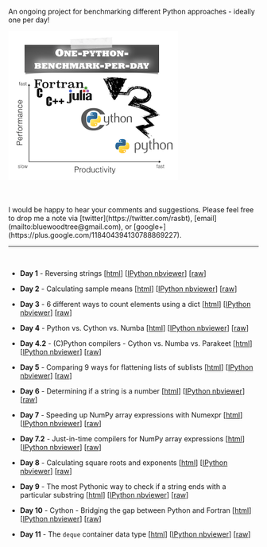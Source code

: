 
An ongoing project for benchmarking different Python approaches - ideally one per day!



![logo](./images/logo.png)


<br>
<br>
I would be happy to hear your comments and suggestions.  
Please feel free to drop me a note via
[twitter](https://twitter.com/rasbt), [email](mailto:bluewoodtree@gmail.com), or [google+](https://plus.google.com/118404394130788869227).
<hr>
<br>

- **Day 1** - Reversing strings [[html](http://htmlpreview.github.io/?https://github.com/rasbt/One-Python-benchmark-per-day/blob/master/htmls/day1_string_reverse.html)] [[IPython nbviewer](http://nbviewer.ipython.org/github/rasbt/One-Python-benchmark-per-day/blob/master/ipython_nbs/day1_string_reverse.ipynb?create=1)] [[raw](https://github.com/rasbt/One-Python-benchmark-per-day/blob/master/ipython_nbs/day1_string_reverse.ipynb)]


- **Day 2** - Calculating sample means [[html](http://htmlpreview.github.io/?https://github.com/rasbt/One-Python-benchmark-per-day/blob/master/htmls/day2_mean_values.html)] [[IPython nbviewer](http://nbviewer.ipython.org/github/rasbt/One-Python-benchmark-per-day/blob/master/ipython_nbs/day2_mean_values.ipynb?create=1)] [[raw](https://github.com/rasbt/One-Python-benchmark-per-day/blob/master/ipython_nbs/day2_mean_values.ipynb)]


- **Day 3** - 6 different ways to count elements using a dict [[html](http://htmlpreview.github.io/?https://github.com/rasbt/One-Python-benchmark-per-day/blob/master/htmls/day3_dictionary_counting.html)] [[IPython nbviewer](http://nbviewer.ipython.org/github/rasbt/One-Python-benchmark-per-day/blob/master/ipython_nbs/day3_dictionary_counting.ipynb?create=1)] [[raw](https://github.com/rasbt/One-Python-benchmark-per-day/blob/master/ipython_nbs/day3_dictionary_counting.ipynb)]


- **Day 4** - Python vs. Cython vs. Numba [[html](http://htmlpreview.github.io/?https://github.com/rasbt/One-Python-benchmark-per-day/blob/master/htmls/day4_python_cython_numba.html)] [[IPython nbviewer](http://nbviewer.ipython.org/github/rasbt/One-Python-benchmark-per-day/blob/master/ipython_nbs/day4_python_cython_numba.ipynb?create=1)] [[raw](https://github.com/rasbt/One-Python-benchmark-per-day/blob/master/ipython_nbs/day4_python_cython_numba.ipynb)]


- **Day 4.2** - (C)Python compilers - Cython vs. Numba vs. Parakeet [[html](http://htmlpreview.github.io/?https://github.com/rasbt/One-Python-benchmark-per-day/blob/master/htmls/day4_2_cython_numba_parakeet.html)] [[IPython nbviewer](http://nbviewer.ipython.org/github/rasbt/One-Python-benchmark-per-day/blob/master/ipython_nbs/day4_2_cython_numba_parakeet.ipynb?create=1)] [[raw](https://github.com/rasbt/One-Python-benchmark-per-day/blob/master/ipython_nbs/day4_2_cython_numba_parakeet.ipynb)]


- **Day 5** - Comparing 9 ways for flattening lists of sublists [[html](http://htmlpreview.github.io/?https://github.com/rasbt/One-Python-benchmark-per-day/blob/master/htmls/day5_flattening_lists.html)] [[IPython nbviewer](http://nbviewer.ipython.org/github/rasbt/One-Python-benchmark-per-day/blob/master/ipython_nbs/day5_flattening_lists.ipynb?create=1)] [[raw](https://github.com/rasbt/One-Python-benchmark-per-day/blob/master/ipython_nbs/day5_flattening_lists.ipynb)]


- **Day 6** - Determining if a string is a number [[html](http://htmlpreview.github.io/?https://github.com/rasbt/One-Python-benchmark-per-day/blob/master/htmls/day6_string_is_number.html)] [[IPython nbviewer](http://nbviewer.ipython.org/github/rasbt/One-Python-benchmark-per-day/blob/master/ipython_nbs/day6_string_is_number.ipynb?create=1)] [[raw](https://github.com/rasbt/One-Python-benchmark-per-day/blob/master/ipython_nbs/day6_string_is_number.ipynb)]


- **Day 7** - Speeding up NumPy array expressions with Numexpr [[html](http://htmlpreview.github.io/?https://github.com/rasbt/One-Python-benchmark-per-day/blob/master/htmls/day7_numpy_numexpr.html)] [[IPython nbviewer](http://nbviewer.ipython.org/github/rasbt/One-Python-benchmark-per-day/blob/master/ipython_nbs/day7_numpy_numexpr.ipynb?create=1)] [[raw](https://github.com/rasbt/One-Python-benchmark-per-day/blob/master/ipython_nbs/day7_numpy_numexpr.ipynb)]


- **Day 7.2** - Just-in-time compilers for NumPy array expressions [[html](http://htmlpreview.github.io/?https://github.com/rasbt/One-Python-benchmark-per-day/blob/master/htmls/day7_2_jit_numpy.html)] [[IPython nbviewer](http://nbviewer.ipython.org/github/rasbt/One-Python-benchmark-per-day/blob/master/ipython_nbs/day7_2_jit_numpy.ipynb?create=1)] [[raw](https://github.com/rasbt/One-Python-benchmark-per-day/blob/master/ipython_nbs/day7_2_jit_numpy.ipynb)]


- **Day 8** - Calculating square roots and exponents [[html](http://htmlpreview.github.io/?https://github.com/rasbt/One-Python-benchmark-per-day/blob/master/htmls/day8_sqrt_and_exp.html)] [[IPython nbviewer](http://nbviewer.ipython.org/github/rasbt/One-Python-benchmark-per-day/blob/master/ipython_nbs/day8_sqrt_and_exp.ipynb?create=1)] [[raw](https://github.com/rasbt/One-Python-benchmark-per-day/blob/master/ipython_nbs/day8_sqrt_and_exp.ipynb)]

- **Day 9** - The most Pythonic way to check if a string ends with a particular substring [[html](http://htmlpreview.github.io/?https://github.com/rasbt/One-Python-benchmark-per-day/blob/master/htmls/day9_string_endswith.html)] [[IPython nbviewer](http://nbviewer.ipython.org/github/rasbt/One-Python-benchmark-per-day/blob/master/ipython_nbs/day9_string_endswith.ipynb?create=1)] [[raw](https://github.com/rasbt/One-Python-benchmark-per-day/blob/master/ipython_nbs/day9_string_endswith.ipynb)]

- **Day 10** - Cython - Bridging the gap between Python and Fortran [[html](http://htmlpreview.github.io/?https://github.com/rasbt/One-Python-benchmark-per-day/blob/master/htmls/day10_fortran_lstsqr.html)] [[IPython nbviewer](http://nbviewer.ipython.org/github/rasbt/One-Python-benchmark-per-day/blob/master/ipython_nbs/day10_fortran_lstsqr.ipynb?create=1)] [[raw](https://github.com/rasbt/One-Python-benchmark-per-day/blob/master/ipython_nbs/day10_fortran_lstsqr.ipynb)]

- **Day 11** - The `deque` container data type [[html](http://htmlpreview.github.io/?https://github.com/rasbt/One-Python-benchmark-per-day/blob/master/htmls/day11_deque_container.html)] [[IPython nbviewer](http://nbviewer.ipython.org/github/rasbt/One-Python-benchmark-per-day/blob/master/ipython_nbs/day11_deque_container.ipynb?create=1)] [[raw](https://github.com/rasbt/One-Python-benchmark-per-day/blob/master/ipython_nbs/day11_deque_container.ipynb)]